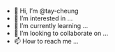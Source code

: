 - 👋 Hi, I’m @tay-cheung
- 👀 I’m interested in ...
- 🌱 I’m currently learning ...
- 💞️ I’m looking to collaborate on ...
- 📫 How to reach me ...

<!---
tay-cheung/tay-cheung is a ✨ special ✨ repository because its `README.md` (this file) appears on your GitHub profile.
You can click the Preview link to take a look at your changes.
--->
